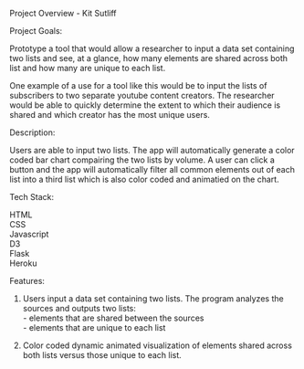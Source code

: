 Project Overview - Kit Sutliff

Project Goals:

Prototype a tool that would allow a researcher to input a data set containing two lists and see, at a glance,       how many elements are shared across both list and how many are unique to each list.

One example of a use for a tool like this would be to input the lists of subscribers to two separate youtube       content creators.  The researcher would be able to quickly determine the extent to which their audience is shared   and which creator has the most unique users.


Description:

Users are able to input two lists.  The app will automatically generate a color coded bar chart compairing the    two lists by volume.  A user can click a button and the app will automatically filter all common elements out     of each list into a third list which is also color coded and animatied on the chart.

Tech Stack:

HTML    
CSS    
Javascript  
D3  
Flask   
Heroku  

Features:    
1) Users input a data set containing two lists. 
    The program analyzes the sources and outputs two lists:     
        - elements that are shared between the sources  
        - elements that are unique to each list

2) Color coded dynamic animated visualization of elements shared across both lists versus those unique to each list.
